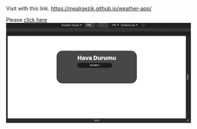 Visit with this link.
https://mealigezik.github.io/weather-app/

Please [click here](https://mealigezik.github.io/weather-app/)
![](weather-app.gif)
